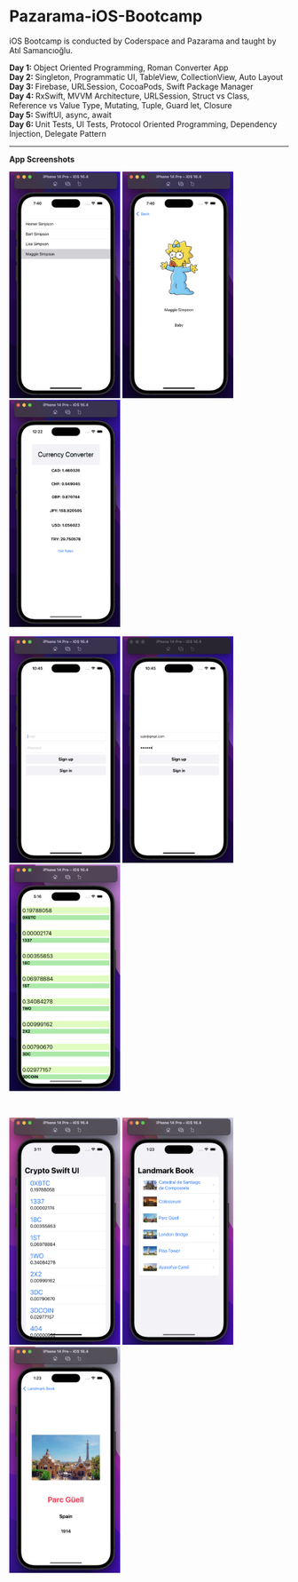 # Pazarama-iOS-Bootcamp
<p> iOS Bootcamp is conducted by Coderspace and Pazarama and taught by Atıl Samancıoğlu. </p>

<b> Day 1: </b> Object Oriented Programming, Roman Converter App <br/>
<b> Day 2: </b> Singleton, Programmatic UI, TableView, CollectionView, Auto Layout  <br/>
<b> Day 3: </b> Firebase, URLSession, CocoaPods, Swift Package Manager <br/>
<b> Day 4: </b> RxSwift, MVVM Architecture, URLSession, Struct vs Class, Reference vs Value Type, Mutating, Tuple, Guard let, Closure <br/>
<b> Day 5: </b> SwiftUI, async, await <br/>
<b> Day 6: </b> Unit Tests, UI Tests, Protocol Oriented Programming, Dependency Injection, Delegate Pattern <br/>
<hr/>
<b>App Screenshots</b> 
<p>
  <img src="/assets/layout-1.png" width="200" />
  <img src="/assets/layout-2.png" width="200" />
  <img src="/assets/currency.png" width="200" />
</p>
<p>
  <img src="/assets/firebase-1.png" width="200" />
  <img src="/assets/firebase-2.png" width="200" />
  <img src="/assets/crypto-uikit.png" width="200" />
</p><br/>
<p> 
  <img src="/assets/crypto-swiftui.png" width="200" />
  <img src="/assets/landmark-1.png" width="200" />
  <img src="/assets/landmark-2.png" width="200" />
</p><br/>
